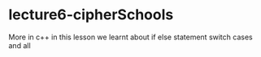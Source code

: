 # lecture6-cipherSchools
More in c++ in this lesson we learnt about if else statement switch cases and all 
